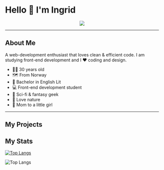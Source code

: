# Hello 👋 I'm Ingrid

<!--
**ingrid-skeide/ingrid-skeide** is a ✨ _special_ ✨ repository because its `README.md` (this file) appears on your GitHub profile.

Here are some ideas to get you started:

- 🔭 I’m currently working on ...
-  I’m currently learning ...
- 👯 I’m looking to collaborate on ...
- 🤔 I’m looking for help with ...
- 💬 Ask me about ...
- 📫 How to reach me: ...
- 😄 Pronouns: ...
- ⚡ Fun fact: ...
-->

<div id="header" align="center">
  <img src="https://media.giphy.com/media/hpXdHPfFI5wTABdDx9/giphy.gif">
</div>

---

<h2>About Me</h2>
A web-development enthusiast that loves clean &amp; efficient code.
I am studying front-end development and I ❤️ coding and design. 

- 💁‍♀️ 30 years old
- 🗺️ From Norway
- 📖 Bachelor in English Lit
- 💻 Front-end development student
- 👾 Sci-fi & fantasy geek
- 🌱 Love nature
- 👶 Mom to a little girl 

---

<h2>My Projects</h2>

<h2>My Stats</h2>

[![Top Langs](https://github-readme-stats.vercel.app/api/top-langs/?username=ingrid-skeide&theme=dracula)](https://github.com/anuraghazra/github-readme-stats)

![Top Langs](https://github-readme-stats.vercel.app/api/top-langs/?username=ingrid-skeide&theme=tokyonight)



